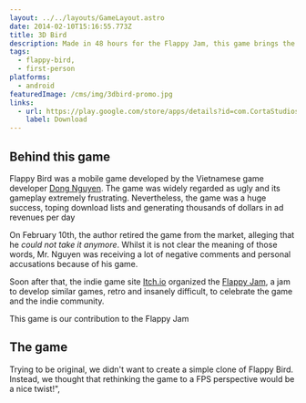```yaml
---
layout: ../../layouts/GameLayout.astro
date: 2014-02-10T15:16:55.773Z
title: 3D Bird
description: Made in 48 hours for the Flappy Jam, this game brings the immersive experience of being a bird flying between pipes to the ultimate level!
tags:
  - flappy-bird,
  - first-person
platforms:
  - android
featuredImage: /cms/img/3dbird-promo.jpg
links:
  - url: https://play.google.com/store/apps/details?id=com.CortaStudios.FpsFlappyBird
    label: Download
---
```

## Behind this game

Flappy Bird was a mobile game developed by the Vietnamese game developer [Dong Nguyen](http://en.wikipedia.org/wiki/Nguy%E1%BB%85n_H%C3%A0_%C4%90%C3%B4ng). The game was widely regarded as ugly and its gameplay extremely frustrating. Nevertheless, the game was a huge success, toping download lists and generating thousands of dollars in ad revenues per day

On February 10th, the author retired the game from the market, alleging that he *could not take it anymore*. Whilst it is not clear the meaning of those words, Mr. Nguyen was receiving a lot of negative comments and personal accusations because of his game.

Soon after that, the indie game site [Itch.io](http://itch.io/) organized the [Flappy Jam](http://itch.io/jam/flappyjam), a jam to develop similar games, retro and insanely difficult, to celebrate the game and the indie community.

This game is our contribution to the Flappy Jam

## The game

Trying to be original, we didn't want to create a simple clone of Flappy Bird. Instead, we thought that rethinking the game to a FPS perspective would be a nice twist!",
